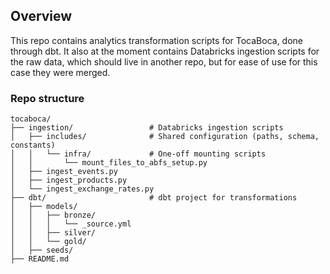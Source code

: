 ## Overview
This repo contains analytics transformation scripts for TocaBoca, done through dbt. It also at the moment contains Databricks ingestion scripts for the raw data, which should live in another repo, but for ease of use for this case they were merged.

### Repo structure
```text
tocaboca/
├── ingestion/                 # Databricks ingestion scripts
│   ├── includes/              # Shared configuration (paths, schema, constants)
│   │   └── infra/             # One-off mounting scripts
│   │       └── mount_files_to_abfs_setup.py
│   ├── ingest_events.py
│   ├── ingest_products.py
│   └── ingest_exchange_rates.py
├── dbt/                       # dbt project for transformations
│   ├── models/              
│   │   ├── bronze/
│   │   │   └── _source.yml
│   │   ├── silver/
│   │   └── gold/
│   ├── seeds/
├── README.md

